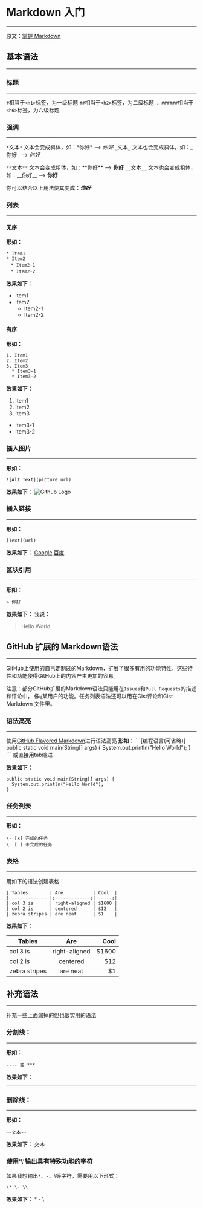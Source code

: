 # Markdown 入门
____
原文：[掌握 Markdown](http://jingxuan.io/markdown/?hmsr=toutiao.io&utm_medium=toutiao.io&utm_source=toutiao.io)
## 基本语法
____
### 标题
____
`#`相当于`<h1>`标签，为一级标题
`##`相当于`<h2>`标签，为二级标题
...
`######`相当于`<h6>`标签，为六级标题

### 强调
____
`*`文本`*`  文本会变成斜体，如：\*你好\* --> *你好*
`_`文本`_` 文本也会变成斜体，如：\_你好\_ --> _你好_

`**`文本`**` 文本会变成粗体，如：\*\*你好\*\* --> **你好**
`__`文本`__` 文本也会变成粗体，如：\_\_你好\_\_ --> __你好__

你可以结合以上用法使其变成：***你好***

### 列表
____
#### 无序
**形如：**
```
* Item1
* Item2
　* Item2-1
　* Item2-2
```

**效果如下：**
* Item1
* Item2
  * Item2-1
  * Item2-2

#### 有序
**形如：**
```
1. Item1
2. Item2
3. Item3
  * Item3-1
  * Item3-2
```

**效果如下：**
1. Item1
2. Item2
3. Item3
  * Item3-1
  * Item3-2

### 插入图片
____
**形如：**
```
![Alt Text](picture url)
```
**效果如下：**
![Github Logo](https://assets-cdn.github.com/images/modules/dashboard/bootcamp/octocat_fork.png)

### 插入链接
----
**形如：**
```
[Text](url)
```

**效果如下：**
[Google](www.google.com)
[百度](www.baidu.com)

### 区块引用
----
**形如：**
```
> 你好
```
**效果如下：**
我说：
> Hello World

## GitHub 扩展的 Markdown语法
____
GitHub上使用的自己定制过的Markdown，扩展了很多有用的功能特性，这些特性和功能使得GitHub上的内容产生更加的容易。

注意：部分GitHub扩展的Markdown语法只能用在`Issues`和`Pull Requests`的描述和评论中， 像`@`某用户的功能。任务列表语法还可以用在Gist评论和Gist Markdown 文件里。

### 语法高亮
____
使用[GitHub Flavored Markdown](https://help.github.com/articles/github-flavored-markdown)进行语法高亮
**形如：**
\`\`\`\[编程语言(可省略)]
public static void main(String[] args) {
  System.out.println("Hello World");
}
\`\`\`
或直接用tab缩进

**效果如下：**
```[java]
public static void main(String[] args) {
  System.out.println("Hello World");
}
```

### 任务列表
____
**形如：**
```
\- [x] 完成的任务
\- [ ] 未完成的任务
```

### 表格
____
用如下的语法创建表格：
```
| Tables        | Are           | Cool  |
| ------------- |:-------------:| -----:|
| col 3 is      | right-aligned | $1600 |
| col 2 is      | centered      | $12   |
| zebra stripes | are neat      | $1    |
```
**效果如下：**

| Tables | Are | Cool |
| ------------- |:-------------:| -----:|
| col 3 is | right-aligned | $1600 |
| col 2 is | centered | $12 |
| zebra stripes | are neat | $1 |

## 补充语法
----
补充一些上面漏掉的但也很实用的语法
### 分割线：
____
**形如：**
```
---- 或 ***
```
**效果如下：**
***

### 删除线：
----
**形如：**
```
~~文本~~
```
**效果如下：**
~~文本~~

### 使用'\\'输出具有特殊功能的字符
如果我想输出`*`、`-`、\\等字符，需要用以下形式：
```
\* \- \\
```
**效果如下：**
\* \- \\
